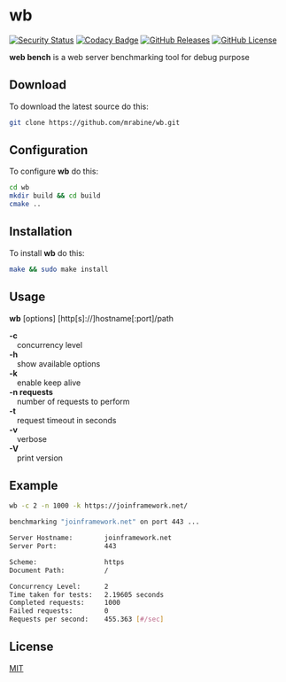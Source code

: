 # wb

[![Security Status](https://github.com/mrabine/wb/workflows/security/badge.svg)](https://github.com/mrabine/wb/security/code-scanning)
[![Codacy Badge](https://app.codacy.com/project/badge/Grade/96362326939a46bd8673b5b70f8654f7)](https://app.codacy.com/gh/mrabine/wb/dashboard?utm_source=gh&utm_medium=referral&utm_content=&utm_campaign=Badge_grade)
[![GitHub Releases](https://img.shields.io/github/release/mrabine/wb.svg)](https://github.com/mrabine/wb/releases/latest)
[![GitHub License](https://img.shields.io/badge/license-MIT-blue.svg)](https://github.com/mrabine/wb/blob/main/LICENSE)

**web bench** is a web server benchmarking tool for debug purpose

## Download

To download the latest source do this:
```bash
git clone https://github.com/mrabine/wb.git
```

## Configuration

To configure **wb** do this:
```bash
cd wb
mkdir build && cd build
cmake ..
```

## Installation

To install **wb** do this:
```bash
make && sudo make install
```

## Usage

**wb** \[options] \[http\[s]://]hostname\[:port]/path

**-c**\
&emsp;concurrency level\
**-h**\
&emsp;show available options\
**-k**\
&emsp;enable keep alive\
**-n requests**\
&emsp;number of requests to perform\
**-t**\
&emsp;request timeout in seconds\
**-v**\
&emsp;verbose\
**-V**\
&emsp;print version

## Example

```bash
wb -c 2 -n 1000 -k https://joinframework.net/

benchmarking "joinframework.net" on port 443 ...

Server Hostname:        joinframework.net
Server Port:            443

Scheme:                 https
Document Path:          /

Concurrency Level:      2
Time taken for tests:   2.19605 seconds
Completed requests:     1000
Failed requests:        0
Requests per second:    455.363 [#/sec]
```

## License

[MIT](https://choosealicense.com/licenses/mit/)

